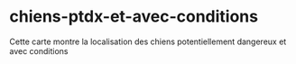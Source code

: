 # chiens-ptdx-et-avec-conditions
Cette carte montre la localisation des chiens potentiellement dangereux et avec conditions
